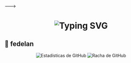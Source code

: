 --->
<h1 align="center">
  <img src="https://readme-typing-svg.herokuapp.com?font=Fira+Code&size=40&pause=500&color=00F7FF&center=true&vCenter=true&width=500&lines=👑+¡HOLA,+SOY+FedelanYT!+🔥" alt="Typing SVG">
</h1>



## 👑 **fedelan**

<p align="center">
  <img src="https://github-readme-stats.vercel.app/api?username=Fedelan&repo=Fedelanv13&show_icons=true&theme=radical&hide_border=true" alt="Estadísticas de GitHub">
  <img src="https://github-readme-streak-stats.herokuapp.com/?user=deylinqff&repo=Fedelanv13-MD&theme=radical&hide_border=true" alt="Racha de GitHub">
</p>
